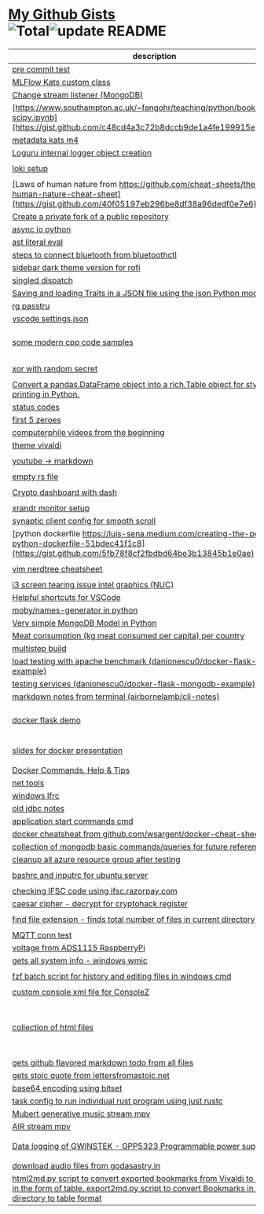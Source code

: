 # [My Github Gists](https://gist.github.com/neelabalan)<br>![Total](https://img.shields.io/badge/Total-69-blue.svg)![update README](https://github.com/neelabalan/mygists/actions/workflows/update_readme.yml/badge.svg)
|                                                                                                              description                                                                                                               |                                                                  files                                                                  |
|----------------------------------------------------------------------------------------------------------------------------------------------------------------------------------------------------------------------------------------|-----------------------------------------------------------------------------------------------------------------------------------------|
|[pre commit test](https://gist.github.com/2c05184e4b367e3e747a231d8bd8d141)                                                                                                                                                             |`.pre-commit-config.yaml`                                                                                                                |
|[MLFlow Kats custom class](https://gist.github.com/ca1fdb09c11878886bca977ef578214a)                                                                                                                                                    |`mlflow_kats.py`                                                                                                                         |
|[Change stream listener (MongoDB)](https://gist.github.com/6349156a8546231fbf250fcb8fa6e601)                                                                                                                                            |`listener.py`                                                                                                                            |
|[https://www.southampton.ac.uk/~fangohr/teaching/python/book/ipynb/16-scipy.ipynb](https://gist.github.com/c48cd4a3c72b8dccb9de1a4fe199915e)                                                                                            |`scipy.ipynb`                                                                                                                            |
|[metadata kats m4](https://gist.github.com/2345155f02172f8c5fe51befee9148af)                                                                                                                                                            |`metadata_650-750and800-934.json`                                                                                                        |
|[Loguru internal logger object creation](https://gist.github.com/a3ea4f7020e114660084fe676815e326)                                                                                                                                      |`log.py`                                                                                                                                 |
|[loki setup](https://gist.github.com/c4a9e19aa860cd137dcdd3b828ebe18c)                                                                                                                                                                  |`loki-local-config.yaml`<br>`promtail-local-config.yaml`                                                                                 |
|[Laws of human nature from https://github.com/cheat-sheets/the-laws-of-human-nature-cheat-sheet](https://gist.github.com/40f05197eb296be8df38a96dedf0e7e6)                                                                              |`README.md`                                                                                                                              |
|[Create a private fork of a public repository](https://gist.github.com/b8a250857ddd20034a8426655ead5f7d)                                                                                                                                |`private_fork.md`                                                                                                                        |
|[async io python](https://gist.github.com/6adf0cb013b6987db3057a7c4c3751b7)                                                                                                                                                             |`test.py`                                                                                                                                |
|[ast literal eval](https://gist.github.com/9c044aae1531f181375e2161d052c7fc)                                                                                                                                                            |`float_int.py`                                                                                                                           |
|[steps to connect bluetooth from bluetoothctl ](https://gist.github.com/1c4c20291d083e7eaa3fa7a95ebc9a9e)                                                                                                                               |`steps`                                                                                                                                  |
|[sidebar dark theme version for rofi](https://gist.github.com/2b7b5ee605293029dac165b48b86f063)                                                                                                                                         |`sidebar_dark.rasi`                                                                                                                      |
|[singled dispatch](https://gist.github.com/1283585fc45339bbb968ca9db04034b4)                                                                                                                                                            |`dispatch.py`                                                                                                                            |
|[Saving and loading Traits in a JSON file using the json Python module.](https://gist.github.com/5f7509a4ac8c78e5869284801bdc9726)                                                                                                      |`traits_saving_in_json.py`                                                                                                               |
|[rg passtru](https://gist.github.com/adaaf09075c1f062ead129e6e5aecc2c)                                                                                                                                                                  |`rg.sh`                                                                                                                                  |
|[vscode settings.json](https://gist.github.com/0d2ace9593ef88d839893edbafed49c3)                                                                                                                                                        |`settings.json`                                                                                                                          |
|[some modern cpp code samples](https://gist.github.com/7dbca8de2cd9649412d1b7ebd226ab49)                                                                                                                                                |`double_and_insert.cpp`<br>`elimduplicates.cpp`<br>`reverse_paren.cpp`<br>`user_defined.cpp`                                             |
|[xor with random secret](https://gist.github.com/7269b6cf115a3afb5eee6a90aa87ba1a)                                                                                                                                                      |`README.md`<br>`xor_rand.py`                                                                                                             |
|[Convert a pandas.DataFrame object into a rich.Table object for stylized printing in Python.](https://gist.github.com/33ab34cf65b43e305c3f12ec6db05938)                                                                                 |`df_to_table.py`<br>`table_to_dataframe.py`                                                                                              |
|[status codes](https://gist.github.com/20f4e58b9746854e159e3ae6df1b37b7)                                                                                                                                                                |`serverCodes.md`                                                                                                                         |
|[first 5 zeroes](https://gist.github.com/c00ff5f67f4b403361a1dc791aa857bb)                                                                                                                                                              |`nonce.py`                                                                                                                               |
|[computerphile videos from the beginning](https://gist.github.com/797c28b28ac188950ac28c42f3eaa265)                                                                                                                                     |`table.md`                                                                                                                               |
|[theme vivaldi](https://gist.github.com/c57dfee47aa81d39997c66d2d8b3bf95)                                                                                                                                                               |`black.json`                                                                                                                             |
|[youtube -> markdown](https://gist.github.com/4d4471c3eb8268ecc35bee53f2c376af)                                                                                                                                                         |`command`<br>`videos.py`                                                                                                                 |
|[empty rs file](https://gist.github.com/eb1e9c5e8c6f4c723e299244f5ad08a3)                                                                                                                                                               |`file.rs`                                                                                                                                |
|[Crypto dashboard with dash](https://gist.github.com/270c9a49a9b94bdad8abdd33b8d34c99)                                                                                                                                                  |`app.py`<br>`requirements.txt`                                                                                                           |
|[xrandr monitor setup](https://gist.github.com/ae25e62141b636d015483b03e677c7c5)                                                                                                                                                        |`setup.sh`                                                                                                                               |
|[synaptic client config for smooth scroll](https://gist.github.com/5b3ac841db8154110ebd88d8f9aaee82)                                                                                                                                    |`touch.sh`                                                                                                                               |
|[python dockerfile https://luis-sena.medium.com/creating-the-perfect-python-dockerfile-51bdec41f1c8](https://gist.github.com/5fb78f8cf2fbdbd64be3b13845b1e0ae)                                                                          |`Dockerfile`                                                                                                                             |
|[vim nerdtree cheatsheet](https://gist.github.com/dac201818759806e483697fb125e8937)                                                                                                                                                     |`NERDTree.md`<br>`vim.md`                                                                                                                |
|[i3 screen tearing issue intel graphics (NUC)](https://gist.github.com/43c2638b32daa7da6d6f35dafb55dd7b)                                                                                                                                |`README.md`                                                                                                                              |
|[Helpful shortcuts for VSCode](https://gist.github.com/5a86a22fd2481b576714f9345602f85e)                                                                                                                                                |`vscode_shortcuts.md`                                                                                                                    |
|[moby/names-generator in python](https://gist.github.com/4aab86e83667e85a92c5d0dfde7d83d2)                                                                                                                                              |`namesgenerator.py`                                                                                                                      |
|[Very simple MongoDB Model in Python](https://gist.github.com/e5a6d917bf666164534dba51e1623a56)                                                                                                                                         |`mongodb_model.py`                                                                                                                       |
|[Meat consumption (kg meat consumed per capita) per country](https://gist.github.com/5aa6c08bf5b48debf116c475ff204767)                                                                                                                  |`meat_consumption_kg_meat_per_capita_per_country.csv`                                                                                    |
|[multistep build](https://gist.github.com/677ae10bcd9178f8f5db6f704eebb8f7)                                                                                                                                                             |`Dockerfile`                                                                                                                             |
|[load testing with apache benchmark (danionescu0/docker-flask-mongodb-example)](https://gist.github.com/5a58fb95e679783920558a76c60ff3a5)                                                                                               |`README.md`                                                                                                                              |
|[testing services (danionescu0/docker-flask-mongodb-example)](https://gist.github.com/bc8e4e2b8618d075599adcde4c03869a)                                                                                                                 |`commands.sh`                                                                                                                            |
|[markdown notes from terminal (airbornelamb/cli-notes)](https://gist.github.com/4a030c198cc54891f8d4162f00905702)                                                                                                                       |`bashrc`                                                                                                                                 |
|[docker flask demo](https://gist.github.com/615446da2c4c10bc8b503e5a7c261082)                                                                                                                                                           |`Dockerfile`<br>`README.md`<br>`app.py`<br>`requirements.txt`                                                                            |
|[slides for docker presentation](https://gist.github.com/15134109672fdec622578fe0ad400a5d)                                                                                                                                              |`README.md`<br>`slides.html`<br>`slides.md`                                                                                              |
|[Docker Commands, Help & Tips](https://gist.github.com/188313459b2fc19d963ab1865b5cbe91)                                                                                                                                                |`docker-help.md`                                                                                                                         |
|[net tools](https://gist.github.com/1200c597ded170f872655ac6cb096ae8)                                                                                                                                                                   |`tools.md`                                                                                                                               |
|[windows lfrc](https://gist.github.com/490754338ba919e4c71d8163b3b12832)                                                                                                                                                                |`lfrc`                                                                                                                                   |
|[old jdbc notes](https://gist.github.com/a09c70e16dc926f1b166bb0866d26c3a)                                                                                                                                                              |`jdbc.md`                                                                                                                                |
|[application start commands cmd](https://gist.github.com/11196240fd09a334d2ebe9ca95ec660d)                                                                                                                                              |`cmd.md`                                                                                                                                 |
|[docker cheatsheat from github.com/wsargent/docker-cheat-sheet](https://gist.github.com/7aa68f74bc35cb7ac4f2ec9429d493ad)                                                                                                               |`README.md`                                                                                                                              |
|[collection of mongodb basic commands/queries for future reference](https://gist.github.com/91ed67851cdce7c69783e0ddf7015578)                                                                                                           |`mongodb_notes.md`                                                                                                                       |
|[cleanup all azure resource group after testing](https://gist.github.com/2b941beba2671f6757b50e7b3faa8d1a)                                                                                                                              |`cleanup.py`                                                                                                                             |
|[bashrc and inputrc for ubuntu server](https://gist.github.com/cb7d5962710a25cb09ba0474b5271706)                                                                                                                                        |`.bashrc`<br>`.inputrc`                                                                                                                  |
|[checking IFSC code using ifsc.razorpay.com](https://gist.github.com/9dbf639817e649d1a3ba6a3a8c95c609)                                                                                                                                  |`ifsc.html`                                                                                                                              |
|[caesar cipher - decrypt for cryptohack register](https://gist.github.com/9d584898a06feb2ce40e8f52488a5e6b)                                                                                                                             |`caesar.py`                                                                                                                              |
|[find file extension - finds total number of files in current directory](https://gist.github.com/99c2a16e7d53c2b8cbe84429b29cb27b)                                                                                                      |`ffe.cpp`<br>`snippet.cpp`                                                                                                               |
|[MQTT conn test](https://gist.github.com/ffed622d5cc7aec676611d200ecd6209)                                                                                                                                                              |`test_mqtt.py`                                                                                                                           |
|[voltage from ADS1115 RaspberryPi](https://gist.github.com/2652565a5759a714ab88e24186c0e824)                                                                                                                                            |`comm_test.py`                                                                                                                           |
|[gets all system info - windows wmic](https://gist.github.com/5e1cb5e88ce89a303efdffc783dceff6)                                                                                                                                         |`sysinfo.py`                                                                                                                             |
|[fzf batch script for history and editing files in windows cmd](https://gist.github.com/2bd5283688bce8b6bdc4acda0bf94922)                                                                                                               |`hist.bat`<br>`vfz.bat`                                                                                                                  |
|[custom console xml file for ConsoleZ](https://gist.github.com/8161706b5638f18e36d36b607f36cfdc)                                                                                                                                        |`console.xml`                                                                                                                            |
|[collection of html files](https://gist.github.com/1cf6cc7e0807d2f814896aae8bfccf88)                                                                                                                                                    |`README.md`<br>`column.html`<br>`dummy-progress.html`<br>`form-submit.html`<br>`highlight-text.html`<br>`keyup.html`<br>`regexmatch.html`|
|[gets github flavored markdown todo from all files](https://gist.github.com/c7a30a2b2de8b4523da6974b1d42fbeb)                                                                                                                           |`get-todo.cpp`                                                                                                                           |
|[gets stoic quote from lettersfromastoic.net ](https://gist.github.com/258021078d173da97c9ff7f60a4836ca)                                                                                                                                |`stoicquote.py`                                                                                                                          |
|[base64 encoding using bitset](https://gist.github.com/07c15ff151d68b02939ebb2e61da08c5)                                                                                                                                                |`base64.cpp`                                                                                                                             |
|[task config to run individual rust program using just rustc](https://gist.github.com/c70dda56000ce24996e5625c33d05b59)                                                                                                                 |`tasks.json`                                                                                                                             |
|[Mubert generative music stream mpv](https://gist.github.com/7634f28f7fb8a1f037f1bf81e145c1f8)                                                                                                                                          |`mubert`                                                                                                                                 |
|[AIR stream mpv](https://gist.github.com/6256ef180d50a5a73bf3f31aa7b63f8e)                                                                                                                                                              |`radio`                                                                                                                                  |
|[Data logging of GWINSTEK - GPP5323 Programmable power supply](https://gist.github.com/c3d668b176bd502cf91593e9a32f9c6e)                                                                                                                |`README.md`<br>`gpp4323.py`<br>`sqlgpp.py`                                                                                               |
|[download audio files from godasastry.in](https://gist.github.com/9b21c1be9745c900c3982806d6229edb)                                                                                                                                     |`download.py`                                                                                                                            |
|[html2md.py script to convert exported bookmarks from Vivaldi to markdown in the form of table. export2md.py script to convert Bookmarks in .config directory to table format](https://gist.github.com/e3f45c5eab3e0e2009bfb1685728f2ae)|`export2md.py`<br>`html2md.py`                                                                                                           |
